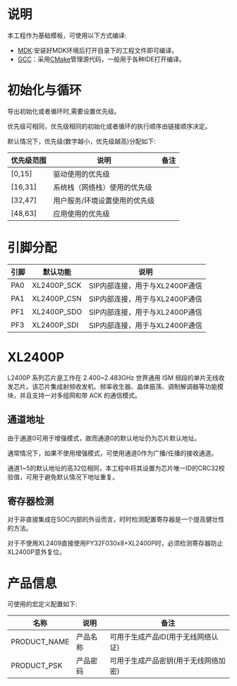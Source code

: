 # 说明

本工程作为基础模板，可使用以下方式编译:

- [MDK](MDK-ARM):安装好MDK环境后打开目录下的工程文件即可编译。
- [GCC](GCC)：采用[CMake](https://cmake.org)管理源代码，一般用于各种IDE打开编译。

# 初始化与循环

导出初始化或者循环时,需要设置优先级。

优先级可相同，优先级相同的初始化或者循环的执行顺序由链接顺序决定。

默认情况下，优先级(数字越小，优先级越高)分配如下:

| 优先级范围 | 说明                          | 备注 |
| ---------- | ----------------------------- | ---- |
| [0,15]     | 驱动使用的优先级              |      |
| [16,31]    | 系统栈（网络栈）使用的优先级  |      |
| [32,47]    | 用户服务/环境设置使用的优先级 |      |
| [48,63]    | 应用使用的优先级              |      |



# 引脚分配

| 引脚 | 默认功能    | 说明                           |
| ---- | ----------- | ------------------------------ |
| PA0  | XL2400P_SCK | SIP内部连接，用于与XL2400P通信 |
| PA1  | XL2400P_CSN | SIP内部连接，用于与XL2400P通信 |
| PF1  | XL2400P_SDO | SIP内部连接，用于与XL2400P通信 |
| PF3  | XL2400P_SDI | SIP内部连接，用于与XL2400P通信 |

# XL2400P

L2400P 系列芯片是工作在 2.400~2.483GHz 世界通用 ISM 频段的单片无线收发芯片。该芯片集成射频收发机、频率收生器、晶体振荡、调制解调器等功能模块，并且支持一对多组网和带 ACK 的通信模式。

## 通道地址

由于通道0可用于增强模式，故而通道0的默认地址仍为芯片默认地址。

通常情况下，如果不使用增强模式，可使用通道0作为广播/任播的接收通道。

通道1~5的默认地址的高32位相同，本工程中将其设置为芯片唯一ID的CRC32校验值，可用于避免默认情况下地址重复。

## 寄存器检测

对于非直接集成在SOC内部的外设而言，时时检测配置寄存器是一个提高健壮性的方法。

对于不使用XL2409直接使用PY32F030x8+XL2400P时，必须检测寄存器防止XL2400P意外复位。

# 产品信息

可使用的宏定义配置如下:

| 名称         | 说明     | 备注                                 |
| ------------ | -------- | ------------------------------------ |
| PRODUCT_NAME | 产品名称 | 可用于生成产品ID(用于无线网络认证)   |
| PRODUCT_PSK  | 产品密码 | 可用于生成产品密钥(用于无线网络加密) |

